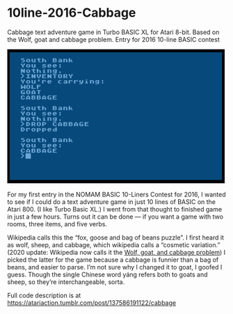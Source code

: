 # 10line-2016-Cabbage
Cabbage text adventure game in Turbo BASIC XL for Atari 8-bit. Based on the Wolf, goat and cabbage problem. Entry for 2016 10-line BASIC contest

![screenshot](cabbage.png)

For my first entry in the NOMAM BASIC 10-Liners Contest for 2016, I wanted to see if I could do a text adventure game in just 10 lines of BASIC on the Atari 800. (I like Turbo Basic XL.) I went from that thought to finished game in just a few hours. Turns out it can be done — if you want a game with two rooms, three items, and five verbs. 

Wikipedia calls this the “fox, goose and bag of beans puzzle”. I first heard it as wolf, sheep, and cabbage, which wikipedia calls a “cosmetic variation.” (2020 update: Wikipedia now calls it the [Wolf, goat, and cabbage problem](https://en.wikipedia.org/wiki/Wolf,_goat_and_cabbage_problem)) I picked the latter for the game because a cabbage is funnier than a bag of beans, and easier to parse. I’m not sure why I changed it to goat, I goofed I guess. Though the single Chinese word yáng refers both to goats and sheep, so they’re interchangeable, sorta.

Full code description is at https://atariaction.tumblr.com/post/137586191122/cabbage
